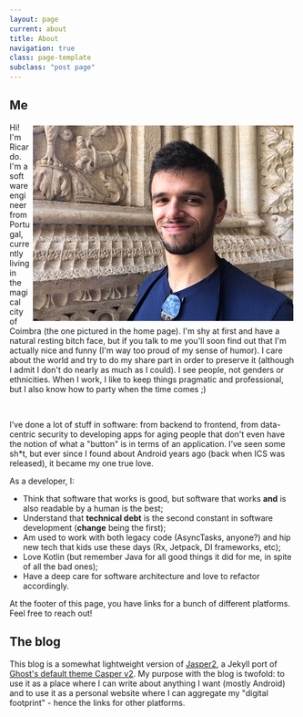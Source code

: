 ```yaml
---
layout: page
current: about
title: About
navigation: true
class: page-template
subclass: "post page"
---
```


## Me

<img style="float: right; padding: 5px" src="../assets/images/about-me.JPG">

Hi! I'm Ricardo. I'm a software engineer from Portugal, currently living in the magical city of Coimbra (the one pictured in the home page). I'm shy at first and have a natural resting bitch face, but if you talk to me you'll soon find out that I'm actually nice and funny (I'm way too proud of my sense of humor). I care about the world and try to do my share part in order to preserve it (although I admit I don't do nearly as much as I could). I see people, not genders or ethnicities. When I work, I like to keep things pragmatic and professional, but I also know how to party when the time comes ;)

<br/>

I’ve done a lot of stuff in software: from backend to frontend, from data-centric security to developing apps for aging people that don't even have the notion of what a "button" is in terms of an application. I’ve seen some sh\*t, but ever since I found about Android years ago (back when ICS was released), it became my one true love.

As a developer, I:

- Think that software that works is good, but software that works **and** is also readable by a human is the best;
- Understand that **technical debt** is the second constant in software development (**change** being the first);
- Am used to work with both legacy code (AsyncTasks, anyone?) and hip new tech that kids use these days (Rx, Jetpack, DI frameworks, etc);
- Love Kotlin (but remember Java for all good things it did for me, in spite of all the bad ones);
- Have a deep care for software architecture and love to refactor accordingly.

At the footer of this page, you have links for a bunch of different platforms. Feel free to reach out!

## The blog

This blog is a somewhat lightweight version of [Jasper2](https://github.com/jekyller/jasper2), a Jekyll port of [Ghost's default theme Casper v2](https://github.com/tryghost/casper). My purpose with the blog is twofold: to use it as a place where I can write about anything I want (mostly Android) and to use it as a personal website where I can aggregate my "digital footprint" - hence the links for other platforms.
